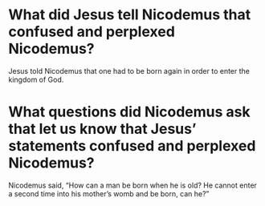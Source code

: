 # What did Jesus tell Nicodemus that confused and perplexed Nicodemus?

Jesus told Nicodemus that one had to be born again in order to enter the kingdom of God.

# What questions did Nicodemus ask that let us know that Jesus’ statements confused and perplexed Nicodemus?

Nicodemus said, “How can a man be born when he is old? He cannot enter a second time into his mother’s womb and be born, can he?”
